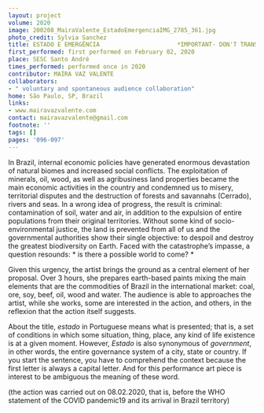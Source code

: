 ```yaml
---
layout: project
volume: 2020
image: 200208_MairaValente_EstadoEmergenciaIMG_2785_361.jpg
photo_credit: Sylvia Sanchez
title: ESTADO E EMERGÊNCIA                      *IMPORTANT- DON'T TRANSLETE, PLEASE!
first_performed: first performed on February 02, 2020
place: SESC Santo André
times_performed: performed once in 2020
contributor: MAÍRA VAZ VALENTE
collaborators:
- " voluntary and spontaneous audience collaboration"
home: São Paulo, SP, Brazil
links:
- www.mairavazvalente.com
contact: mairavazvalente@gmail.com
footnote: ''
tags: []
pages: '096-097'
---
```




In Brazil, internal economic policies have generated enormous devastation of natural biomes and increased social conflicts. The exploitation of minerals, oil, wood, as well as agribusiness land properties became the main economic activities in the country and condemned us to misery, territorial disputes and the destruction of forests and savannahs (Cerrado), rivers and seas. In a wrong idea of progress, the result is criminal: contamination of soil, water and air, in addition to the expulsion of entire populations from their original territories. Without some kind of socio-environmental justice, the land is prevented from all of us and the governmental authorities show their single objective: to despoil and destroy the greatest biodiversity on Earth. Faced with the catastrophe’s impasse, a question resounds: * is there a possible world to come? * 

Given this urgency, the artist brings the ground as a central element of her proposal. Over 3 hours, she prepares earth-based paints mixing the main elements that are the commodities of Brazil in the international market: coal, ore, soy, beef, oil, wood and water. The audience is able to approaches the artist, while she works, some are interested in the action, and others, in the reflexion that the action itself suggests.


About the title, *estado* in Portuguese means what is presented; that is, a set of conditions in which some situation, thing, place, any kind of life existence is at a given moment. However, *Estado* is also synonymous of *government*, in other words, the entire governance system of a city, state or country. If you start the sentence, you have to comprehend the context because the first letter is always a capital letter. And for this performance art piece is interest to be ambiguous the meaning of these word. 


(the action was carried out on 08.02.2020, that is, before the WHO statement of the COVID pandemic19 and its arrival in Brazil territory)
